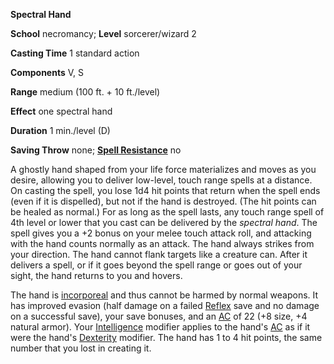  **Spectral Hand**

**School** necromancy; **Level** sorcerer/wizard 2

**Casting Time** 1 standard action

**Components** V, S

**Range** medium (100 ft. + 10 ft./level)

**Effect** one spectral hand

**Duration** 1 min./level (D)

**Saving Throw** none; **[Spell Resistance](../glossary.md#_spell-resistance)** no

A ghostly hand shaped from your life force materializes and moves as you desire, allowing you to deliver low-level, touch range spells at a distance. On casting the spell, you lose 1d4 hit points that return when the spell ends (even if it is dispelled), but not if the hand is destroyed. (The hit points can be healed as normal.) For as long as the spell lasts, any touch range spell of 4th level or lower that you cast can be delivered by the _spectral hand_. The spell gives you a +2 bonus on your melee touch attack roll, and attacking with the hand counts normally as an attack. The hand always strikes from your direction. The hand cannot flank targets like a creature can. After it delivers a spell, or if it goes beyond the spell range or goes out of your sight, the hand returns to you and hovers.

The hand is [incorporeal](../glossary.md#_incorporeal) and thus cannot be harmed by normal weapons. It has improved evasion (half damage on a failed [Reflex](../combat.md#_reflex) save and no damage on a successful save), your save bonuses, and an [AC](../combat.md#_armor-class) of 22 (+8 size, +4 natural armor). Your [Intelligence](../gettingStarted.md#_intelligence) modifier applies to the hand's [AC](../combat.md#_armor-class) as if it were the hand's [Dexterity](../gettingStarted.md#_dexterity) modifier. The hand has 1 to 4 hit points, the same number that you lost in creating it.

